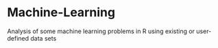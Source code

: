 # Machine-Learning
Analysis of some machine learning problems in R using existing or user-defined data sets